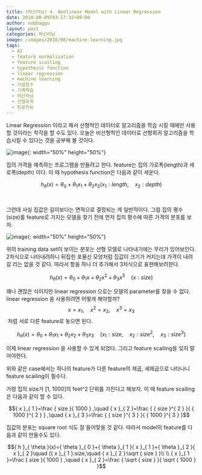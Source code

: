```yaml
---
title: (머신러닝) 4. Nonlinear Model with Linear Regression
date: 2018-08-09T03:17:32+09:00
author: nobbaggu
layout: post
categories: 머신러닝
image: /images/2018/08/machine-learning.jpg
tags:
  - AI
  - feature normalization
  - feature scailing
  - hypothesis function
  - linear regression
  - machine learning
  - 가설함수
  - 기계학습
  - 머신러닝
  - 선형회귀
  - 인공지능
---
```

Linear Regression 이라고 해서 선형적인 데이터로 알고리즘을 학습 시킬 때에만 사용 할 것이라는 착각을 할 수도 있다. 오늘은 비선형적인 데이터로 선형회귀 알고리즘을 학습시킬 수 있다는 것을 공부해 볼 것이다.

![image](https://nobbaggu.github.io/images/2018/08/1-2.jpg){: width="50%" height="50%"}

집의 가격을 예측하는 프로그램을 만들려고 한다. feature는 집의 가로폭(length)과 세로폭(depth) 이다. 이 때 hypothesis function은 다음과 같이 세운다.

$${ h }_{ \theta }(x) = { \theta }_{ 0 } + { \theta }_{ 1 }{ x }_{ 1 } + { \theta }_{ 2 }{ x }_{ 2 } ( { x }_{ 1 } : length, \quad{ x }_{ 2 } : depth)$$ 

&nbsp;

그런데 사실 집값은 길이보다는 면적으로 결정되는 게 일반적이다. 그럼 집의 평수(size)를 feature로 가지는 모델을 찾기 전에 먼저 집의 평수에 따른 가격의 분포를 보자.

![image](https://nobbaggu.github.io/images/2018/08/2-2.jpg){: width="50%" height="50%"}

위의 training data set이 보이는 분포는 선형 모델로 나타내기에는 무리가 있어보인다. 2차식으로 나타내려하니 뒤집힌 포물선 모양처럼 집값이 크기가 커지는데 가격이 내려갈 리는 없을 것 같다. 따라서 항을 하나 더 추가해서 3차식으로 표현해보려한다.

$${ h }_{ \theta }(x) = { \theta }_{ 0 }+{ \theta }_{ 1 }x+{ \theta }_{ 2 }{ x }^{ 2 }+{ \theta }_{ 3 }{ x }^{ 3 }\quad (x:size)$$ 

꽤나 괜찮은 식이지만 linear regression 으로는 모델의 parameter를 찾을 수 없다. linear regression 을 사용하려면 어떻게 해야할까?  $$x=x_{1},\quad x^2=x_{2},\quad x^3=x_{3}$$ 처럼 서로 다른 feature로 놓으면 된다.

$${ h }_{ \theta }(x)={ \theta }_{ 0 }+{ \theta }_{ 1 }{ x }_{ 1 }+{ \theta }_{ 2 }{ x }_{ 2 }+{ \theta }_{ 3 }{ x }_{ 3 }\quad ({ x }_{ 1 }:size,\quad { x }_{ 2 }:{ size }^{ 2 },\quad { x }_{ 3 }:{ size }^{ 3 })$$ 

이제 linear regression 을 사용할 수 있게 되었다. 그리고 feature scailing을 잊지 말아야한다.

위와 같은 case에서는 하나의 feature가 다른 feature의 제곱, 세제곱으로 나타나니 feature scailing이 필수다.

가령 집의 size가 [1, 1000]의 feet^2 단위를 가진다고 해보자. 이 때 feature scailing은 다음과 같이 할 수 있다.

$${ x }_{ 1 }=\frac { size }{ 1000 } ,\quad { x }_{ 2 }=\frac { { size }^{ 2 } }{ { 1000 }^{ 2 } } ,\quad { x }_{ 3 }=\frac { { size }^{ 3 } }{ { 1000 }^{ 3 } }$$ 

집값의 분포는 square root 식도 잘 들어맞을 것 같다. 따라서 model의 feature를 다음과 같이 만들수도 있다.

$${ h }_{ \theta }(x)={ \theta }_{ 0 }+{ \theta }_{ 1 }{ x }_{ 1 }+{ \theta }_{ 2 }{ x }_{ 2 }\quad ({ x }_{ 1 }:size,\quad { x }_{ 2 }:\sqrt { size } )\\ \\ { x }_{ 1 }=\frac { size }{ 1000 } ,\quad { x }_{ 2 }=\frac { \sqrt { size } }{ \sqrt { 1000 } }$$ 

&nbsp;